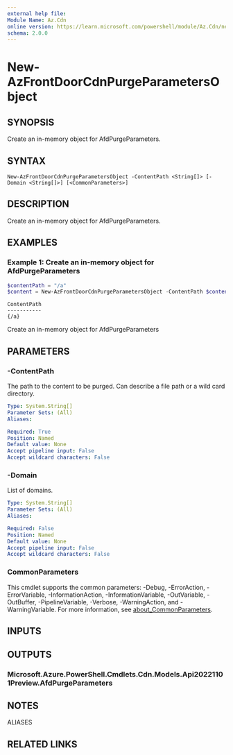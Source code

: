 ```yaml
---
external help file:
Module Name: Az.Cdn
online version: https://learn.microsoft.com/powershell/module/Az.Cdn/new-AzFrontDoorCdnPurgeParametersObject
schema: 2.0.0
---
```


# New-AzFrontDoorCdnPurgeParametersObject

## SYNOPSIS
Create an in-memory object for AfdPurgeParameters.

## SYNTAX

```
New-AzFrontDoorCdnPurgeParametersObject -ContentPath <String[]> [-Domain <String[]>] [<CommonParameters>]
```

## DESCRIPTION
Create an in-memory object for AfdPurgeParameters.

## EXAMPLES

### Example 1: Create an in-memory object for AfdPurgeParameters
```powershell
$contentPath = "/a"
$content = New-AzFrontDoorCdnPurgeParametersObject -ContentPath $contentPath
```

```output
ContentPath
-----------
{/a}
```

Create an in-memory object for AfdPurgeParameters

## PARAMETERS

### -ContentPath
The path to the content to be purged.
Can describe a file path or a wild card directory.

```yaml
Type: System.String[]
Parameter Sets: (All)
Aliases:

Required: True
Position: Named
Default value: None
Accept pipeline input: False
Accept wildcard characters: False
```

### -Domain
List of domains.

```yaml
Type: System.String[]
Parameter Sets: (All)
Aliases:

Required: False
Position: Named
Default value: None
Accept pipeline input: False
Accept wildcard characters: False
```

### CommonParameters
This cmdlet supports the common parameters: -Debug, -ErrorAction, -ErrorVariable, -InformationAction, -InformationVariable, -OutVariable, -OutBuffer, -PipelineVariable, -Verbose, -WarningAction, and -WarningVariable. For more information, see [about_CommonParameters](http://go.microsoft.com/fwlink/?LinkID=113216).

## INPUTS

## OUTPUTS

### Microsoft.Azure.PowerShell.Cmdlets.Cdn.Models.Api20221101Preview.AfdPurgeParameters

## NOTES

ALIASES

## RELATED LINKS

